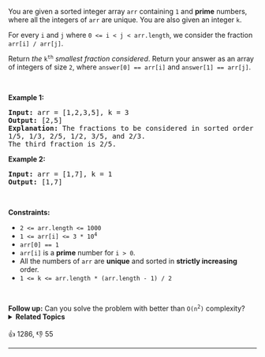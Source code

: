 <p>You are given a sorted integer array <code>arr</code> containing <code>1</code> and <strong>prime</strong> numbers, where all the integers of <code>arr</code> are unique. You are also given an integer <code>k</code>.</p>

<p>For every <code>i</code> and <code>j</code> where <code>0 &lt;= i &lt; j &lt; arr.length</code>, we consider the fraction <code>arr[i] / arr[j]</code>.</p>

<p>Return <em>the</em> <code>k<sup>th</sup></code> <em>smallest fraction considered</em>. Return your answer as an array of integers of size <code>2</code>, where <code>answer[0] == arr[i]</code> and <code>answer[1] == arr[j]</code>.</p>

<p>&nbsp;</p> 
<p><strong class="example">Example 1:</strong></p>

<pre>
<strong>Input:</strong> arr = [1,2,3,5], k = 3
<strong>Output:</strong> [2,5]
<strong>Explanation:</strong> The fractions to be considered in sorted order are:
1/5, 1/3, 2/5, 1/2, 3/5, and 2/3.
The third fraction is 2/5.
</pre>

<p><strong class="example">Example 2:</strong></p>

<pre>
<strong>Input:</strong> arr = [1,7], k = 1
<strong>Output:</strong> [1,7]
</pre>

<p>&nbsp;</p> 
<p><strong>Constraints:</strong></p>

<ul> 
 <li><code>2 &lt;= arr.length &lt;= 1000</code></li> 
 <li><code>1 &lt;= arr[i] &lt;= 3 * 10<sup>4</sup></code></li> 
 <li><code>arr[0] == 1</code></li> 
 <li><code>arr[i]</code> is a <strong>prime</strong> number for <code>i &gt; 0</code>.</li> 
 <li>All the numbers of <code>arr</code> are <strong>unique</strong> and sorted in <strong>strictly increasing</strong> order.</li> 
 <li><code>1 &lt;= k &lt;= arr.length * (arr.length - 1) / 2</code></li> 
</ul>

<p>&nbsp;</p> 
<strong>Follow up:</strong> Can you solve the problem with better than 
<code>O(n<sup>2</sup>)</code> complexity?

<details><summary><strong>Related Topics</strong></summary>Array | Two Pointers | Binary Search | Sorting | Heap (Priority Queue)</details><br>

<div>👍 1286, 👎 55<span style='float: right;'></span></div>

<div id="labuladong"><hr>

</div>

